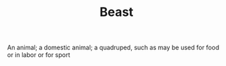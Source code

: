 ---
title: Beast
letter: B
permalink: "/definitions/beast.html"
body: An animal; a domestic animal; a quadruped, such as may be used for food or in
  labor or for sport
published_at: '2018-07-07'
source: Black's Law Dictionary
layout: post
---